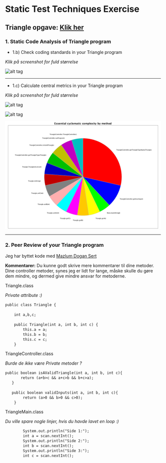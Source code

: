 # Static Test Techniques Exercise

Triangle opgave: [Klik her](https://github.com/bigstepdenmark/TestExercise1-Triangle)
---

### 1. Static Code Analysis of Triangle program

- 1.b) Check coding standards in your Triangle program

_Klik på screenshot for fuld størrelse_

![alt tag](https://raw.githubusercontent.com/bigstepdenmark/Static-Test-Techniques-Exercises/master/Skærmbillede%202017-02-14%20kl.%2015.48.20.png)

---

- 1.c) Calculate central metrics in your Triangle program

_Klik på screenshot for fuld størrelse_

![alt tag](https://raw.githubusercontent.com/bigstepdenmark/Static-Test-Techniques-Exercises/master/Skærmbillede%202017-02-14%20kl.%2014.50.15.png)

![alt tag](https://raw.githubusercontent.com/bigstepdenmark/Static-Test-Techniques-Exercises/master/Skærmbillede%202017-02-14%20kl.%2016.36.20.png)

![alt tag](https://raw.githubusercontent.com/bigstepdenmark/Static-Test-Techniques-Exercises/master/CC%20by%20method.png)

---

### 2. Peer Review of your Triangle program

Jeg har byttet kode med [Mazlum Dogan Sert](https://github.com/Mazlumsert1/Week-1-Test-Execise)

**Kommentarer:**
Du kunne godt skrive mere kommentarer til dine metoder. Dine controller metoder, synes jeg er lidt for lange, måske skulle du gøre dem mindre, og dermed give mindre ansvar for metoderne.

Triangle.class 

_Private attribute :)_
```
public class Triangle {

    int a,b,c;

    public Triangle(int a, int b, int c) {
        this.a = a;
        this.b = b;
        this.c = c;
    }
```

TriangleController.class

_Burde de ikke være Private metoder ?_
```
public boolean isAValidTriangle(int a, int b, int c){
       return (a+b>c && a+c>b && b+c>a);
   }
   
   public boolean validInputs(int a, int b, int c){
        return (a>0 && b>0 && c>0);
    }
```

TriangleMain.class

_Du ville spare nogle linjer, hvis du havde lavet en loop :)_
```
        System.out.println("Side 1:");
        int a = scan.nextInt();
        System.out.println("Side 2:");
        int b = scan.nextInt();
        System.out.println("Side 3:");
        int c = scan.nextInt();
```
   
